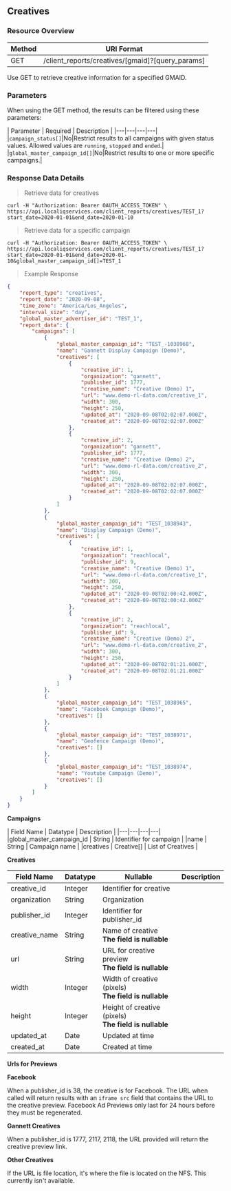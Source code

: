 ## Creatives

### Resource Overview

| Method | URI Format |
|---|---|
| GET | /client_reports/creatives/[gmaid]?[query_params] |

Use GET to retrieve creative information for a specified GMAID.

### Parameters

When using the GET method, the results can be filtered using these parameters:

| Parameter | Required | Description |
|---|---|---|---|
|`campaign_status[]`|No|Restrict results to all campaigns with given status values.  Allowed values are `running`, `stopped` and `ended`.|
|`global_master_campaign_id[]`|No|Restrict results to one or more specific campaigns.|

### Response Data Details

> Retrieve data for creatives

```
curl -H "Authorization: Bearer OAUTH_ACCESS_TOKEN" \
https://api.localiqservices.com/client_reports/creatives/TEST_1?start_date=2020-01-01&end_date=2020-01-10
```

> Retrieve data for a specific campaign

```
curl -H "Authorization: Bearer OAUTH_ACCESS_TOKEN" \
https://api.localiqservices.com/client_reports/creatives/TEST_1?start_date=2020-01-01&end_date=2020-01-10&global_master_campaign_id[]=TEST_1
```
> Example Response

```json
{
    "report_type": "creatives",
    "report_date": "2020-09-08",
    "time_zone": "America/Los_Angeles",
    "interval_size": "day",
    "global_master_advertiser_id": "TEST_1",
    "report_data": {
        "campaigns": [
            {
                "global_master_campaign_id": "TEST_-1038968",
                "name": "Gannett Display Campaign (Demo)",
                "creatives": [
                    {
                        "creative_id": 1,
                        "organization": "gannett",
                        "publisher_id": 1777,
                        "creative_name": "Creative (Demo) 1",
                        "url": "www.demo-rl-data.com/creative_1",
                        "width": 300,
                        "height": 250,
                        "updated_at": "2020-09-08T02:02:07.000Z",
                        "created_at": "2020-09-08T02:02:07.000Z"
                    },
                    {
                        "creative_id": 2,
                        "organization": "gannett",
                        "publisher_id": 1777,
                        "creative_name": "Creative (Demo) 2",
                        "url": "www.demo-rl-data.com/creative_2",
                        "width": 300,
                        "height": 250,
                        "updated_at": "2020-09-08T02:02:07.000Z",
                        "created_at": "2020-09-08T02:02:07.000Z"
                    }
                ]
            },
            {
                "global_master_campaign_id": "TEST_1038943",
                "name": "Display Campaign (Demo)",
                "creatives": [
                    {
                        "creative_id": 1,
                        "organization": "reachlocal",
                        "publisher_id": 9,
                        "creative_name": "Creative (Demo) 1",
                        "url": "www.demo-rl-data.com/creative_1",
                        "width": 300,
                        "height": 250,
                        "updated_at": "2020-09-08T02:00:42.000Z",
                        "created_at": "2020-09-08T02:00:42.000Z"
                    },
                    {
                        "creative_id": 2,
                        "organization": "reachlocal",
                        "publisher_id": 9,
                        "creative_name": "Creative (Demo) 2",
                        "url": "www.demo-rl-data.com/creative_2",
                        "width": 300,
                        "height": 250,
                        "updated_at": "2020-09-08T02:01:21.000Z",
                        "created_at": "2020-09-08T02:01:21.000Z"
                    }
                ]
            },
            {
                "global_master_campaign_id": "TEST_1038965",
                "name": "Facebook Campaign (Demo)",
                "creatives": []
            },
            {
                "global_master_campaign_id": "TEST_1038971",
                "name": "Geofence Campaign (Demo)",
                "creatives": []
            },
            {
                "global_master_campaign_id": "TEST_1038974",
                "name": "Youtube Campaign (Demo)",
                "creatives": []
            }
        ]
    }
}
```

**Campaigns**

| Field Name | Datatype | Description |
|---|---|---|---|
|global_master_campaign_id | String | Identifier for campaign |
|name | String | Campaign name |
|creatives | Creative[] | List of Creatives |

**Creatives**

| Field Name | Datatype | Nullable | Description |
|---|---|---|---|
|creative_id | Integer | Identifier for creative |
|organization | String | Organization |
|publisher_id | Integer | Identifier for publisher_id |
|creative_name | String | Name of creative<br>**The field is nullable**|
|url | String | URL for creative preview<br>**The field is nullable** |
|width | Integer | Width of creative (pixels)<br>**The field is nullable** |
|height | Integer | Height of creative (pixels)<br>**The field is nullable** |
|updated_at | Date | Updated at time |
|created_at | Date | Created at time |

**Urls for Previews**

**Facebook**

When a publisher_id is 38, the creative is for Facebook.  The URL when called will return results with an `iframe src` field that contains the URL to the creative preview.  Facebook Ad Previews only last for 24 hours before they must be regenerated.

**Gannett Creatives**

When a publisher_id is 1777, 2117, 2118, the URL provided will return the creative preview link.

**Other Creatives**

If the URL is file location, it's where the file is located on the NFS.  This currently isn't available.
